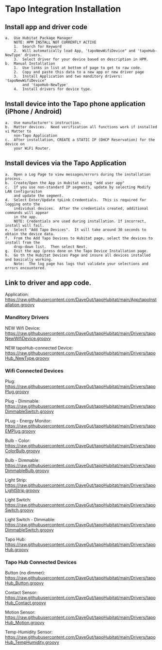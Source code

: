 # Tapo Integration Installation

## Install app and driver code

	a.	Use Hubitat Package Manager
 		NOTE: HPM INSTALL NOT CURRENTLY ACTIVE
 		1.	Search for Keyword
   		2.	Will automatically load App, 'tapoNewWifiDevice" and 'tapoHub-NewType' drivers.
	 	3.	Select driver for your device based on description in HPM.
   	b.	Manual Installation
		1.	Use links in list at bottom of page to get to raw code.
  		2.	Copy and paste this data to a new app or new driver page
		3.	Install Application and two manditory drivers: 'tapoNewWifiDevice" 
  			and 'tapoHub-NewType'
  		4.	Install drivers for device type.

##	Install device into the Tapo phone application (iPhone / Android)

	a.  Use manufacturer's instruction.
 	b.	Matter devices.  Need verification all functions work if installed vi Matter to 
  		non-Tapo Application
  	c.	After installation, CREATE a STATIC IP (DHCP Reservation) for the device on 
   		your WiFi Router.

##	Install devices via the Tapo Application

	a.	Open a Log Page to view messages/errors during the installation process.
 	b.	Create/Open the App in Hubitat using "add user app"
 	c.	If you use non-standard IP segments, update by selecting Modify LAN Configuraiton
  		and update the segment.
	d.	Select Enter/Update tpLink Credentials.  This is required for logging onto the
 		individual devices.  After the credentials created, additional commands will appear
   		in the app.
	 	NOTE: Credentials are used during installation. If incorrect, install will fail.
   	e.	Select "Add Tapo Devices".  It will take around 30 seconds to obtain the device data.
	f.	From the Add Tapo Devices to Hubitat page, select the devices to install from the 
 		drop-down list.  Then select Next.
   	g.	Exit the app (press done on the Tapo Device Installation page.
	h.	Go th the Hubitat Devices Page and insure all devices installed and basically working.
 		Note:  The log page has logs that validate your selections and errors encountered.

## Link to driver and app code.

  Application: https://raw.githubusercontent.com/DaveGut/tapoHubitat/main/App/tapoInstallation.groovy

  ### Manditory Drivers

  NEW Wifi Device: https://raw.githubusercontent.com/DaveGut/tapoHubitat/main/Drivers/tapoNewWifiDevice.groovy

  NEW tapoHub-connected Device: https://raw.githubusercontent.com/DaveGut/tapoHubitat/main/Drivers/tapoHub_NewType.groovy

  ### Wifi Connected Devices
  
  Plug: https://raw.githubusercontent.com/DaveGut/tapoHubitat/main/Drivers/tapoPlug.groovy

  Plug - Dimmable: https://raw.githubusercontent.com/DaveGut/tapoHubitat/main/Drivers/tapoDimmableSwitch.groovy

  PLug - Energy Monitor: https://raw.githubusercontent.com/DaveGut/tapoHubitat/main/Drivers/tapoEMPlug.groovy

  Bulb - Color: https://raw.githubusercontent.com/DaveGut/tapoHubitat/main/Drivers/tapoColorBulb.groovy

  Bulb - Dimmable: https://raw.githubusercontent.com/DaveGut/tapoHubitat/main/Drivers/tapoDimmableBulb.groovy

  Light Strip: https://raw.githubusercontent.com/DaveGut/tapoHubitat/main/Drivers/tapoLightStrip.groovy

  Light Switch: https://raw.githubusercontent.com/DaveGut/tapoHubitat/main/Drivers/tapoSwitch.groovy

  Light Switch - Dimmable: https://raw.githubusercontent.com/DaveGut/tapoHubitat/main/Drivers/tapoDimmableSwitch.groovy

  Tapo Hub: https://raw.githubusercontent.com/DaveGut/tapoHubitat/main/Drivers/tapoHub.groovy

  ### Tapo Hub Connected Devices

  Button (no dimmer): https://raw.githubusercontent.com/DaveGut/tapoHubitat/main/Drivers/tapoHub_Button.groovy

  Contact Sensor: https://raw.githubusercontent.com/DaveGut/tapoHubitat/main/Drivers/tapoHub_Contact.groovy

  Motion Sensor: https://raw.githubusercontent.com/DaveGut/tapoHubitat/main/Drivers/tapoHub_Motion.groovy

  Temp-Humidity Sensor: https://raw.githubusercontent.com/DaveGut/tapoHubitat/main/Drivers/tapoHub_TempHumidity.groovy
  
